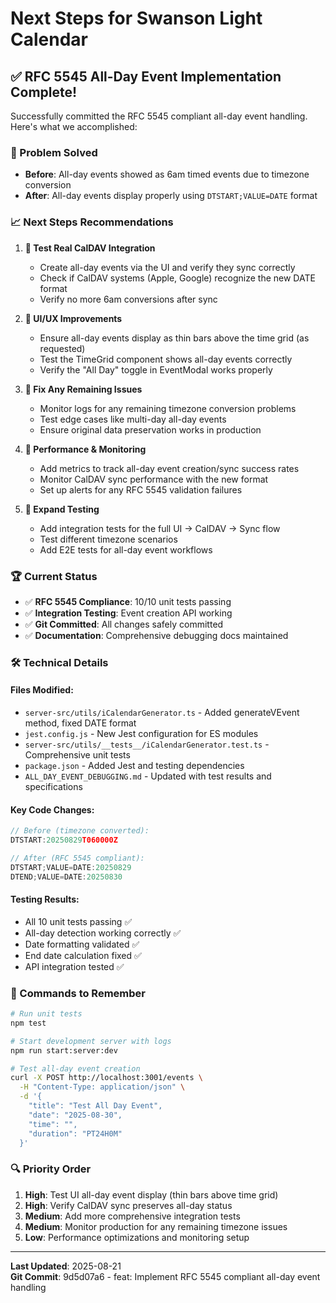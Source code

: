 # Next Steps for Swanson Light Calendar

## ✅ **RFC 5545 All-Day Event Implementation Complete!**

Successfully committed the RFC 5545 compliant all-day event handling. Here's what we accomplished:

### **🎯 Problem Solved**

- **Before**: All-day events showed as 6am timed events due to timezone conversion
- **After**: All-day events display properly using `DTSTART;VALUE=DATE` format

### **📈 Next Steps Recommendations**

1. **🔬 Test Real CalDAV Integration**
   - Create all-day events via the UI and verify they sync correctly
   - Check if CalDAV systems (Apple, Google) recognize the new DATE format
   - Verify no more 6am conversions after sync

2. **🎨 UI/UX Improvements**
   - Ensure all-day events display as thin bars above the time grid (as requested)
   - Test the TimeGrid component shows all-day events correctly
   - Verify the "All Day" toggle in EventModal works properly

3. **🐛 Fix Any Remaining Issues**
   - Monitor logs for any remaining timezone conversion problems
   - Test edge cases like multi-day all-day events
   - Ensure original data preservation works in production

4. **🚀 Performance & Monitoring**
   - Add metrics to track all-day event creation/sync success rates
   - Monitor CalDAV sync performance with the new format
   - Set up alerts for any RFC 5545 validation failures

5. **🧪 Expand Testing**
   - Add integration tests for the full UI → CalDAV → Sync flow
   - Test different timezone scenarios
   - Add E2E tests for all-day event workflows

### **🏆 Current Status**

- ✅ **RFC 5545 Compliance**: 10/10 unit tests passing
- ✅ **Integration Testing**: Event creation API working
- ✅ **Git Committed**: All changes safely committed
- ✅ **Documentation**: Comprehensive debugging docs maintained

### **🛠️ Technical Details**

#### **Files Modified:**

- `server-src/utils/iCalendarGenerator.ts` - Added generateVEvent method, fixed DATE format
- `jest.config.js` - New Jest configuration for ES modules
- `server-src/utils/__tests__/iCalendarGenerator.test.ts` - Comprehensive unit tests
- `package.json` - Added Jest and testing dependencies
- `ALL_DAY_EVENT_DEBUGGING.md` - Updated with test results and specifications

#### **Key Code Changes:**

```typescript
// Before (timezone converted):
DTSTART:20250829T060000Z

// After (RFC 5545 compliant):
DTSTART;VALUE=DATE:20250829
DTEND;VALUE=DATE:20250830
```

#### **Testing Results:**

- All 10 unit tests passing ✅
- All-day detection working correctly ✅
- Date formatting validated ✅
- End date calculation fixed ✅
- API integration tested ✅

### **📝 Commands to Remember**

```bash
# Run unit tests
npm test

# Start development server with logs
npm run start:server:dev

# Test all-day event creation
curl -X POST http://localhost:3001/events \
  -H "Content-Type: application/json" \
  -d '{
    "title": "Test All Day Event",
    "date": "2025-08-30",
    "time": "",
    "duration": "PT24H0M"
  }'
```

### **🔍 Priority Order**

1. **High**: Test UI all-day event display (thin bars above time grid)
2. **High**: Verify CalDAV sync preserves all-day status
3. **Medium**: Add more comprehensive integration tests
4. **Medium**: Monitor production for any remaining timezone issues
5. **Low**: Performance optimizations and monitoring setup

---

**Last Updated**: 2025-08-21  
**Git Commit**: 9d5d07a6 - feat: Implement RFC 5545 compliant all-day event handling
